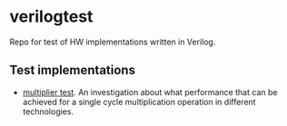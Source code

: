 # verilogtest
Repo for test of HW implementations written in Verilog.

## Test implementations ##
- [multiplier test](multipliers/README.md). An investigation about what performance that can
  be achieved for a single cycle multiplication operation in different technologies.
